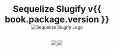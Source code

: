 <div style="text-align: center">
    <h1 style="margin-bottom: 0">Sequelize Slugify v{{ book.package.version }}</h1>
    <img alt="Sequelize Slugify Logo" src="https://repository-images.githubusercontent.com/40067972/ebeb6380-68df-11eb-9f87-b2a2f189bdc3" />
</div>

<div style="text-align: center">
    <img alt="" src="https://img.shields.io/github/workflow/status/jarrodconnolly/sequelize-slugify/Continuous%20Integration">
    <img alt="" src="https://img.shields.io/codecov/c/github/jarrodconnolly/sequelize-slugify">
    <img alt="" src="https://img.shields.io/npm/v/sequelize-slugify">
    <img alt="" src="https://img.shields.io/npm/dw/sequelize-slugify">
    <img alt="" src="https://img.shields.io/npm/l/sequelize-slugify">
    <img alt="" src="https://img.shields.io/badge/Conventional%20Commits-1.0.0-yellow">
</div>
<br/>

<div style="text-align: center;">
    <a title="GitHub Project" target="_blank" href="https://github.com/jarrodconnolly/sequelize-slugify#readme">
        <img src="https://img.shields.io/static/v1?label=GitHub&message=Sequelize%20Slugify&color=blue&logo=github&style=for-the-badge" />
    </a>
    <a title="Nested Quotes Blog" target="_blank" href="https://nestedquotes.ca/">
        <img src="https://img.shields.io/static/v1?label=Read&message=Nested%20Quotes%20Blog&color=blue&style=for-the-badge" />
    </a>
</div>

